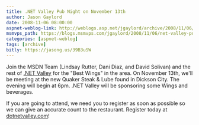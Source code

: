 ```yaml
---
title: .NET Valley Pub Night on November 13th
author: Jason Gaylord
date: 2008-11-06 08:00:00
aspnet-weblog-link: http://weblogs.asp.net/jgaylord/archive/2008/11/06/net-valley-pub-night-on-november-13th.aspx
msmvps_path: https://blogs.msmvps.com/jgaylord/2008/11/06/net-valley-pub-night-on-november-13th/
categories: [aspnet-weblog]
tags: [archive]
bitly: https://jasong.us/39B3uSW
---
```


Join the MSDN Team (Lindsay Rutter, Dani Diaz, and David Solivan) and the rest of [.NET Valley](http://dotnetvalley.com/events/eventdetails.aspx?eventid=67) for the "Best Wings" in the area. On November 13th, we'll be meeting at the new Quaker Steak & Lube found in Dickson City. The evening will begin at 6pm. .NET Valley will be sponsoring some Wings and beverages.

If you are going to attend, we need you to register as soon as possible so we can give an accurate count to the restaurant. Register today at [dotnetvalley.com](http://dotnetvalley.com/events/eventdetails.aspx?eventid=67)!